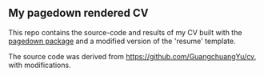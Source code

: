 ## My pagedown rendered CV

This repo contains the source-code and results of my CV built with the [pagedown package](https://pagedown.rbind.io) and a modified version of the 'resume' template. 

The source code was derived from https://github.com/GuangchuangYu/cv, with modifications.
